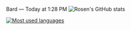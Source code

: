 Bard — Today at 1:28 PM
![Rosen's GitHub stats](https://github-readme-stats.vercel.app/api?username=venci0003&count_private=true&theme=tokyonight&hide=prs,contribs,issues)

[![Most used languages](https://github-readme-stats.vercel.app/api/top-langs/?username=Rosen&layout=compact&theme=tokyonight)](https://github.com/anuraghazra/github-readme-stats)
